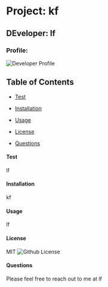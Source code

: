 
# Project: kf

## DEveloper: lf

### Profile: 
![Developer Profile](https://github.com/lf)

## Table of Contents

* [Test](#test)

* [Installation](#installation)

* [Usage](#usage)

* [License](#license)

* [Questions](#questions)



#### Test

lf

#### Installation

kf

#### Usage

lf

#### License


MIT
![Github License](https://img.shields.io/badge/license-MIT-blue.svg)

#### Questions

Please feel free to reach out to me at lf


